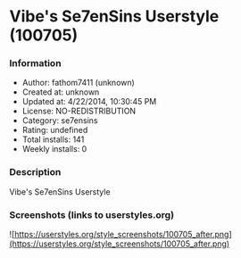 # Vibe's Se7enSins Userstyle (100705)

### Information
- Author: fathom7411 (unknown)
- Created at: unknown
- Updated at: 4/22/2014, 10:30:45 PM
- License: NO-REDISTRIBUTION
- Category: se7ensins
- Rating: undefined
- Total installs: 141
- Weekly installs: 0


### Description
Vibe's Se7enSins Userstyle


### Screenshots (links to userstyles.org)
![https://userstyles.org/style_screenshots/100705_after.png](https://userstyles.org/style_screenshots/100705_after.png)


